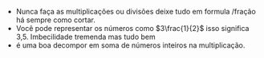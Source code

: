 
- Nunca faça as multiplicações ou divisões deixe tudo em formula /fração há sempre como cortar. 
- Você pode representar os números como $3\frac{1}{2}$ isso significa 3,5. Imbecilidade tremenda mas tudo bem
- é uma boa decompor em soma de números inteiros na multiplicação. 